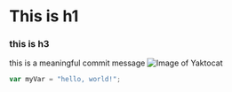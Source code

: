 # This is h1  
### this is h3 



this is a meaningful commit message 
![Image of Yaktocat](https://octodex.github.com/images/yaktocat.png) 

``` javascript
var myVar = "hello, world!";
```
